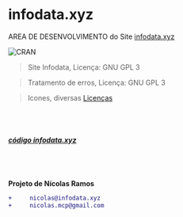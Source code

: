 # infodata.xyz
AREA DE DESENVOLVIMENTO do Site [infodata.xyz](https://infodata.xyz/src/index.php)


![CRAN](https://img.shields.io/badge/%20LICENSE%20-GPL%203-blue.svg?style=for-the-badge)


> Site Infodata, Licença: GNU GPL 3 

> Tratamento de erros, Licença: GNU GPL 3

> Icones, diversas [Licenças](https://www.infodata.xyz/src/licencas.php)

<br/>
<br/>

##### [código infodata.xyz](https://github.com/NicolasMCP/infodata.xyz/)

<br/>
<br/>

**Projeto de Nícolas Ramos**
```diff
+     nicolas@infodata.xyz
+     nicolas.mcp@gmail.com
```
